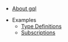 * [About gql](/)
- Examples
    * [Type Definitions](/examples/type_defs.md)
    * [Subscriptions](/examples/subscriptions.md)